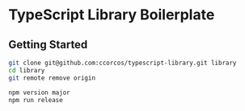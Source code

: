 # TypeScript Library Boilerplate

## Getting Started

```sh
git clone git@github.com:ccorcos/typescript-library.git library
cd library
git remote remove origin

npm version major
npm run release
```
